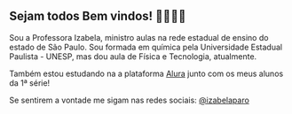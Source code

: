## Sejam todos Bem vindos! 🦋💕👩‍🏫

Sou a Professora Izabela, ministro aulas na rede estadual de ensino do estado de São Paulo.
Sou formada em química pela Universidade Estadual Paulista - UNESP, mas dou aula de Física e Tecnologia, atualmente.

Também estou estudando na a plataforma [Alura](https://www.alurastart.com.br) junto com os meus alunos da 1ª série!

Se sentirem a vontade me sigam nas redes sociais:
[@izabelaparo](https://www.instagram.com/izabelaparo/)


